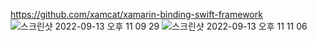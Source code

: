 https://github.com/xamcat/xamarin-binding-swift-framework
![스크린샷 2022-09-13 오후 11 09 29](https://user-images.githubusercontent.com/38588097/189923731-2e8f9734-fea5-46f3-abfd-4697c8ea9921.png)
![스크린샷 2022-09-13 오후 11 11 06](https://user-images.githubusercontent.com/38588097/189923905-199aa732-9cfa-49da-95ef-de1f48117e2b.png)
